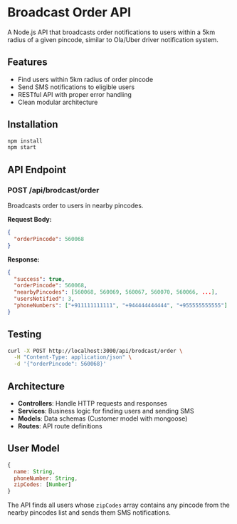 # Broadcast Order API

A Node.js API that broadcasts order notifications to users within a 5km radius of a given pincode, similar to Ola/Uber driver notification system.

## Features

- Find users within 5km radius of order pincode
- Send SMS notifications to eligible users
- RESTful API with proper error handling
- Clean modular architecture

## Installation

```bash
npm install
npm start
```

## API Endpoint

### POST /api/brodcast/order

Broadcasts order to users in nearby pincodes.

**Request Body:**
```json
{
  "orderPincode": 560068
}
```

**Response:**
```json
{
  "success": true,
  "orderPincode": 560068,
  "nearbyPincodes": [560068, 560069, 560067, 560070, 560066, ...],
  "usersNotified": 3,
  "phoneNumbers": ["+911111111111", "+944444444444", "+955555555555"]
}
```

## Testing

```bash
curl -X POST http://localhost:3000/api/brodcast/order \
  -H "Content-Type: application/json" \
  -d '{"orderPincode": 560068}'
```

## Architecture

- **Controllers**: Handle HTTP requests and responses
- **Services**: Business logic for finding users and sending SMS
- **Models**: Data schemas (Customer model with mongoose)
- **Routes**: API route definitions

## User Model

```javascript
{
  name: String,
  phoneNumber: String,
  zipCodes: [Number]
}
```

The API finds all users whose `zipCodes` array contains any pincode from the nearby pincodes list and sends them SMS notifications.
